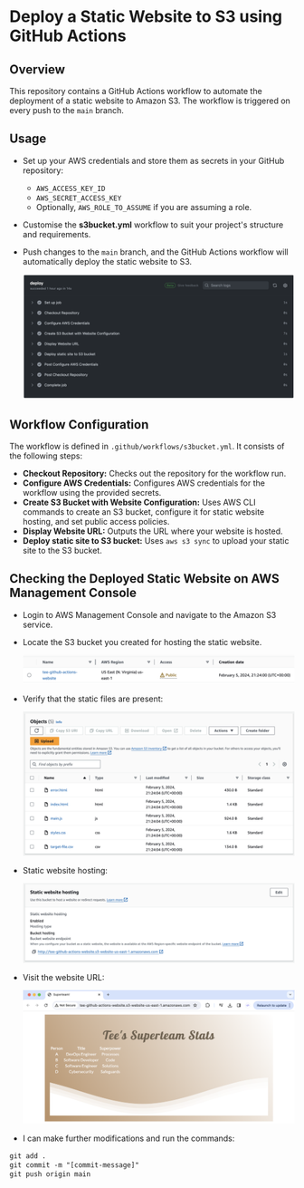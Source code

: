 # Deploy a Static Website to S3 using GitHub Actions

## Overview

This repository contains a GitHub Actions workflow to automate the deployment of a static website to Amazon S3. The workflow is triggered on every push to the `main` branch.

## Usage

-  Set up your AWS credentials and store them as secrets in your GitHub repository:
   - `AWS_ACCESS_KEY_ID`
   - `AWS_SECRET_ACCESS_KEY`
   - Optionally, `AWS_ROLE_TO_ASSUME` if you are assuming a role.
- Customise the **s3bucket.yml** workflow to suit your project's structure and requirements.
- Push changes to the `main` branch, and the GitHub Actions workflow will automatically deploy the static website to S3.

    ![deploy](/assets/deploy.png)

## Workflow Configuration

The workflow is defined in `.github/workflows/s3bucket.yml`. It consists of the following steps:

- **Checkout Repository:** Checks out the repository for the workflow run.
- **Configure AWS Credentials:** Configures AWS credentials for the workflow using the provided secrets.
- **Create S3 Bucket with Website Configuration:** Uses AWS CLI commands to create an S3 bucket, configure it for static website hosting, and set public access policies.
- **Display Website URL:** Outputs the URL where your website is hosted.
- **Deploy static site to S3 bucket:** Uses `aws s3 sync` to upload your static site to the S3 bucket.

## Checking the Deployed Static Website on AWS Management Console

- Login to AWS Management Console and navigate to the Amazon S3 service.

- Locate the S3 bucket you created for hosting the static website.

    ![bucket](/assets/bucket.png)

- Verify that the static files are present:

    ![files](/assets/objects.png)

- Static website hosting:

    ![static](/assets/static.png)

- Visit the website URL:

    ![index](/assets/frontpage.png)

- I can make further modifications and run the commands:

```
git add .
git commit -m "[commit-message]"
git push origin main
```